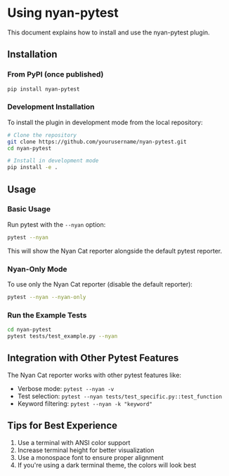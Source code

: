 # Using nyan-pytest

This document explains how to install and use the nyan-pytest plugin.

## Installation

### From PyPI (once published)

```bash
pip install nyan-pytest
```

### Development Installation

To install the plugin in development mode from the local repository:

```bash
# Clone the repository
git clone https://github.com/yourusername/nyan-pytest.git
cd nyan-pytest

# Install in development mode
pip install -e .
```

## Usage

### Basic Usage

Run pytest with the `--nyan` option:

```bash
pytest --nyan
```

This will show the Nyan Cat reporter alongside the default pytest reporter.

### Nyan-Only Mode

To use only the Nyan Cat reporter (disable the default reporter):

```bash
pytest --nyan --nyan-only
```

### Run the Example Tests

```bash
cd nyan-pytest
pytest tests/test_example.py --nyan
```

## Integration with Other Pytest Features

The Nyan Cat reporter works with other pytest features like:

- Verbose mode: `pytest --nyan -v`
- Test selection: `pytest --nyan tests/test_specific.py::test_function`
- Keyword filtering: `pytest --nyan -k "keyword"`

## Tips for Best Experience

1. Use a terminal with ANSI color support
2. Increase terminal height for better visualization
3. Use a monospace font to ensure proper alignment
4. If you're using a dark terminal theme, the colors will look best